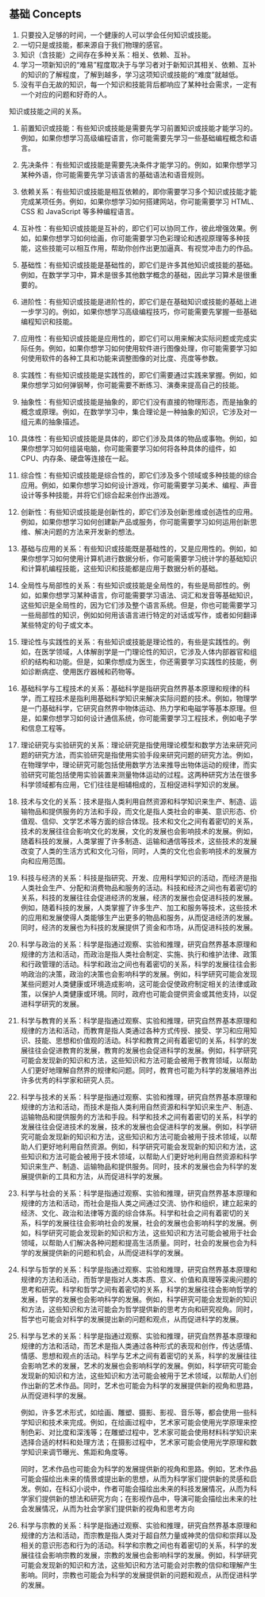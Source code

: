 
## 基础 Concepts

1. 只要投入足够的时间，一个健康的人可以学会任何知识或技能。
2. 一切只是或技能，都来源自于我们物理的感官。
3. 知识（含技能）之间存在多种关系：相关、依赖、互补。
4. 学习一项新知识的“难易”程度取决于与学习者对于新知识其相关、依赖、互补的知识的了解程度，了解到越多，学习这项知识或技能的“难度”就越低。
5. 没有平白无故的知识，每一个知识和技能背后都响应了某种社会需求，一定有一个对应的问题和好奇的人。


知识或技能之间的关系。
1.  前置知识或技能：有些知识或技能是需要先学习前置知识或技能才能学习的。例如，如果你想学习高级编程语言，你可能需要先学习一些基础编程概念和语言。
    
2.  先决条件：有些知识或技能是需要先决条件才能学习的。例如，如果你想学习某种外语，你可能需要先学习该语言的基础语法和语音规则。
    
3.  依赖关系：有些知识或技能是相互依赖的，即你需要学习多个知识或技能才能完成某项任务。例如，如果你想学习如何搭建网站，你可能需要学习 HTML、CSS 和 JavaScript 等多种编程语言。
    
4.  互补性：有些知识或技能是互补的，即它们可以协同工作，彼此增强效果。例如，如果你想学习如何绘画，你可能需要学习色彩理论和透视原理等多种技能，这些技能可以相互作用，帮助你创作出更加逼真、有视觉冲击力的作品。

5.  基础性：有些知识或技能是基础性的，即它们是许多其他知识或技能的基础。例如，在数学学习中，算术是很多其他数学概念的基础，因此学习算术是很重要的。
    
6.  进阶性：有些知识或技能是进阶性的，即它们是在基础知识或技能的基础上进一步学习的。例如，如果你想学习高级编程技巧，你可能需要先掌握一些基础编程知识和技能。
   
7. 应用性：有些知识或技能是应用性的，即它们可以用来解决实际问题或完成实际任务。例如，如果你想学习如何使用软件进行图像处理，你可能需要学习如何使用软件的各种工具和功能来调整图像的对比度、亮度等参数。
    
8.  实践性：有些知识或技能是实践性的，即它们需要通过实践来掌握。例如，如果你想学习如何弹钢琴，你可能需要不断练习、演奏来提高自己的技能。
    
9.  抽象性：有些知识或技能是抽象的，即它们没有直接的物理形态，而是抽象的概念或原理。例如，在数学学习中，集合理论是一种抽象的知识，它涉及对一组元素的抽象描述。
    
10.  具体性：有些知识或技能是具体的，即它们涉及具体的物品或事物。例如，如果你想学习如何组装电脑，你可能需要学习如何将各种具体的组件，如 CPU、内存条、硬盘等连接在一起。

11.  综合性：有些知识或技能是综合性的，即它们涉及多个领域或多种技能的综合应用。例如，如果你想学习如何设计游戏，你可能需要学习美术、编程、声音设计等多种技能，并将它们综合起来创作出游戏。
    
12.  创新性：有些知识或技能是创新性的，即它们涉及创新思维或创造性的应用。例如，如果你想学习如何创建新产品或服务，你可能需要学习如何运用创新思维、解决问题的方法来开发新的想法。
    
13.  基础与应用的关系：有些知识或技能既是基础性的，又是应用性的。例如，如果你想学习如何使用计算机进行数据分析，你可能需要学习统计学的基础知识和计算机编程技能，这些知识和技能都是应用于数据分析的基础。
    
14.  全局性与局部性的关系：有些知识或技能是全局性的，有些是局部性的。例如，如果你想学习某种语言，你可能需要学习语法、词汇和发音等基础知识，这些知识是全局性的，因为它们涉及整个语言系统。但是，你也可能需要学习一些局部性的知识，例如如何用该语言进行特定的对话或写作，或者如何翻译某些特定的句子或文本。

15.  理论性与实践性的关系：有些知识或技能是理论性的，有些是实践性的。例如，在医学领域，人体解剖学是一门理论性的知识，它涉及人体内部器官和组织的结构和功能。但是，如果你想成为医生，你还需要学习实践性的技能，例如诊断病症、使用医疗器械和药物等。
    
16.  基础科学与工程技术的关系：基础科学是指研究自然界基本原理和规律的科学，而工程技术是指利用基础科学知识来解决实际问题的技术。例如，物理学是一门基础科学，它研究自然界中物体运动、热力学和电磁学等基本原理。但是，如果你想学习如何设计通信系统，你可能需要学习工程技术，例如电子学和信息工程等。
    
17.  理论研究与实验研究的关系：理论研究是指使用理论模型和数学方法来研究问题的研究方法，而实验研究是指使用实验手段来研究问题的研究方法。例如，在物理学中，理论研究可能包括使用数学方法来推导出物体运动的规律，而实验研究可能包括使用实验装置来测量物体运动的过程。这两种研究方法在很多科学领域都有应用，它们往往是相辅相成的，互相促进科学知识的发展。

18.  技术与文化的关系：技术是指人类利用自然资源和科学知识来生产、制造、运输物品和提供服务的方法和手段，而文化是指人类社会的审美、意识形态、价值观、信仰、文学艺术等方面的综合体现。技术和文化之间有着密切的关系，技术的发展往往会影响文化的发展，文化的发展也会影响技术的发展。例如，随着科技的发展，人类掌握了许多制造、运输和通信等技术，这些技术的发展改变了人类的生活方式和文化习俗，同时，人类的文化也会影响技术的发展方向和应用范围。
    
19.  科技与经济的关系：科技是指研究、开发、应用科学知识的活动，而经济是指人类社会生产、分配和消费物品和服务的活动。科技和经济之间也有着密切的关系，科技的发展往往会促进经济的发展，经济的发展也会促进科技的发展。例如，随着科技的发展，人类掌握了许多生产、加工和服务等技术，这些技术的应用和发展使得人类能够生产出更多的物品和服务，从而促进经济的发展。同时，经济的发展也为科技的发展提供了资金和市场，从而促进科技的发展。

20.  科学与政治的关系：科学是指通过观察、实验和推理，研究自然界基本原理和规律的方法和活动，而政治是指人类社会制定、实施、执行和维护法律、政策和行政管理的活动。科学和政治之间也有着密切的关系，科学的发展往往会影响政治的决策，政治的决策也会影响科学的发展。例如，科学研究可能会发现某些问题对人类健康或环境造成影响，这可能会促使政府制定相关的法律或政策，以保护人类健康或环境。同时，政府也可能会提供资金或其他支持，以促进科学研究的发展。

21.  科学与教育的关系：科学是指通过观察、实验和推理，研究自然界基本原理和规律的方法和活动，而教育是指人类通过各种方式传授、接受、学习和应用知识、技能、思想和价值观的活动。科学和教育之间有着密切的关系，科学的发展往往会促进教育的发展，教育的发展也会促进科学的发展。例如，科学研究可能会发现新的知识和方法，这些知识和方法可能会被用于教育领域，以帮助人们更好地理解自然界的规律和问题。同时，教育也可能为科学的发展培养出许多优秀的科学家和研究人员。

22.  科学与技术的关系：科学是指通过观察、实验和推理，研究自然界基本原理和规律的方法和活动，而技术是指人类利用自然资源和科学知识来生产、制造、运输物品和提供服务的方法和手段。科学和技术之间有着密切的关系，科学的发展往往会促进技术的发展，技术的发展也会促进科学的发展。例如，科学研究可能会发现新的知识和方法，这些知识和方法可能会被用于技术领域，以帮助人们更好地利用自然资源。例如，科学研究可能会发现新的知识和方法，这些知识和方法可能会被用于技术领域，以帮助人们更好地利用自然资源和科学知识来生产、制造、运输物品和提供服务。同时，技术的发展也会为科学的发展提供新的工具和方法，从而促进科学的发展。

23.  科学与社会的关系：科学是指通过观察、实验和推理，研究自然界基本原理和规律的方法和活动，而社会是指人类之间通过交流、协作和组织，建立起来的经济、文化、政治和法律等方面的综合体系。科学和社会之间有着密切的关系，科学的发展往往会影响社会的发展，社会的发展也会影响科学的发展。例如，科学研究可能会发现新的知识和方法，这些知识和方法可能会被用于社会领域，以帮助人们解决各种问题和提高生活质量。同时，社会的发展也会为科学的发展提供新的问题和机会，从而促进科学的发展。

24.  科学与哲学的关系：科学是指通过观察、实验和推理，研究自然界基本原理和规律的方法和活动，而哲学是指对人类本质、意义、价值和真理等深奥问题的思考和研究。科学和哲学之间有着密切的关系，科学的发展往往会影响哲学的发展，哲学的发展也会影响科学的发展。例如，科学研究可能会发现新的知识和方法，这些知识和方法可能会为哲学提供新的思考方向和研究视角。同时，哲学也可能会对科学的发展提出新的问题和观点，从而促进科学的发展。

25. 科学与艺术的关系：科学是指通过观察、实验和推理，研究自然界基本原理和规律的方法和活动，而艺术是指人类通过各种形式的表现和创作，传达感情、情感、思想和观点的活动。科学与艺术之间有着密切的关系，科学的发展往往会影响艺术的发展，艺术的发展也会影响科学的发展。例如，科学研究可能会发现新的知识和方法，这些知识和方法可能会被用于艺术领域，以帮助人们创作出新的艺术作品。同时，艺术也可能会为科学的发展提供新的视角和思路，从而促进科学的发展。

	例如，许多艺术形式，如绘画、雕塑、摄影、影视、音乐等，都会使用一些科学知识和技术来完成。例如，在绘画过程中，艺术家可能会使用光学原理来控制色彩、对比度和深浅等；在雕塑过程中，艺术家可能会使用材料科学知识来选择合适的材料和处理方法；在摄影过程中，艺术家可能会使用光学原理和数学知识来调节曝光、焦距和角度等。

	同时，艺术作品也可能会为科学的发展提供新的视角和思路。例如，艺术作品可能会描绘出未来的情景或提出新的思想，从而为科学家们提供新的灵感和启发。例如，在科幻小说中，作者可能会描绘出未来的科技发展情况，从而为科学家们提供新的想法和研究方向；在影视作品中，导演可能会描绘出未来的社会发展情况，从而为社会学家们提供新的视角和思考方向
	

26. 科学与宗教的关系：科学是指通过观察、实验和推理，研究自然界基本原理和规律的方法和活动，而宗教是指人类对于超自然力量或神灵的信仰和崇拜以及相关的意识形态和行为的活动。科学和宗教之间也有着密切的关系，科学的发展往往会影响宗教的发展，宗教的发展也会影响科学的发展。例如，科学研究可能会发现新的知识和方法，这些知识和方法可能会对宗教的信仰和理解产生影响。同时，宗教也可能会为科学的发展提供新的问题和观点，从而促进科学的发展。